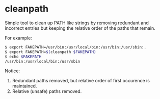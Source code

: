# cleanpath

Simple tool to clean up PATH like strings by removing redundant and
incorrect entries but keeping the relative order of the paths that
remain.

For example:

```sh
$ export FAKEPATH=/usr/bin:/usr/local/bin:/usr/bin:/usr/sbin:.
$ export FAKEPATH=$(cleanpath $FAKEPATH)
$ echo $FAKEPATH
/usr/bin:/usr/local/bin:/usr/sbin
```

Notice:
1) Redundant paths removed, but relative order of first occurence is maintained.
2) Relative (unsafe) paths removed.

